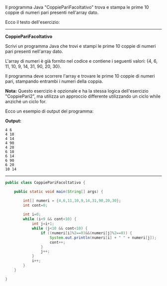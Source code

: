Il programma Java "CoppiePariFacoltativo" trova e stampa le prime 10 coppie di numeri pari presenti nell'array dato.

Ecco il testo dell'esercizio:

---

**CoppiePariFacoltativo**

Scrivi un programma Java che trovi e stampi le prime 10 coppie di numeri pari presenti nell'array dato.

L'array di numeri è già fornito nel codice e contiene i seguenti valori: {4, 6, 11, 10, 9, 14, 31, 90, 20, 30}.

Il programma deve scorrere l'array e trovare le prime 10 coppie di numeri pari, stampando entrambi i numeri della coppia.

**Nota:** Questo esercizio è opzionale e ha la stessa logica dell'esercizio "CoppiePari2", ma utilizza un approccio differente utilizzando un ciclo while anziché un ciclo for.

Ecco un esempio di output del programma:

**Output:**
```
4 6
4 10
4 14
4 90
4 20
6 10
6 14
6 90
6 20
10 14
```

---

```java
public class CoppiePariFacoltativo {

	public static void main(String[] args) {

		int[] numeri = {4,6,11,10,9,14,31,90,20,30};
		int cont=0;
		
		int i=0;
		while (i<9 && cont<10) {
			int j=i+1;
			while (j<10 && cont<10) {
				if ((numeri[i]%2==0)&&(numeri[j]%2==0)) {
					System.out.println(numeri[i] + " " + numeri[j]);
					cont++;
				}
				j++;
			}
			i++;
		}		
	}

}

```